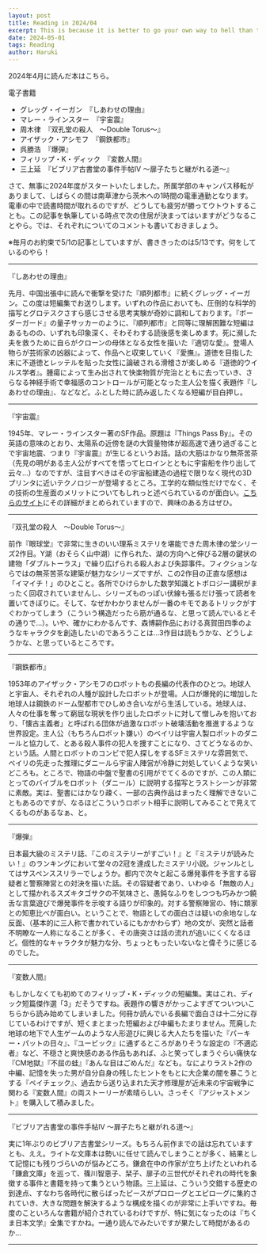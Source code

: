 ```yaml
---
layout: post
title: Reading in 2024/04
excerpt: This is because it is better to go your own way to hell than to follow another's way to heaven.
date: 2024-05-01
tags: Reading
author: Haruki
---
```


2024年4月に読んだ本はこちら。

電子書籍

* グレッグ・イーガン　『しあわせの理由』
* マレー・ラインスター　『宇宙震』
* 周木律　『双孔堂の殺人　～Double Torus～』
* アイザック・アシモフ　『鋼鉄都市』
* 呉勝浩　『爆弾』
* フィリップ・K・ディック　『変数人間』
* 三上延　『ビブリア古書堂の事件手帖IV ～扉子たちと継がれる道～』

さて、無事に2024年度がスタートいたしました。所属学部のキャンパス移転がありまして、しばらくの間は南草津から茨木への1時間の電車通勤となります。電車の中で読書時間が取れるのですが、どうしても疲労が勝ってウトウトすることも。この記事を執筆している時点で次の住居が決まってはいますがどうなることやら。では、それぞれについてのコメントも書いておきましょう。

※毎月のお約束で5/1の記事としていますが、書ききったのは5/13です。何をしているのやら！

-----
『しあわせの理由』

先月、中国出張中に読んで衝撃を受けた『順列都市』に続くグレッグ・イーガン。この度は短編集でお送りします。いずれの作品においても、圧倒的な科学的描写とグロテスクさすら感じさせる思考実験が奇妙に調和しております。『ボーダーガード』の量子サッカーのように、『順列都市』と同等に理解困難な短編はあるものの、いずれも印象深く、そわそわする読後感を楽しめます。死に瀕した夫を救うために自らがクローンの母体となる女性を描いた『適切な愛』。登場人物らが芸術家の凶器によって、作品へと収束していく『愛撫』。道徳を目指した末に不道徳とレッテルを貼った女性に論破される滑稽さが楽しめる『道徳的ウイルス学者』。腫瘍によって生み出されて快楽物質が完治とともに去っていき、さらなる神経手術で幸福感のコントロールが可能となった主人公を描く表題作『しあわせの理由』、などなど。ふとした時に読み返したくなる短編が目白押し。

-----
『宇宙震』

1945年、マレー・ラインスター著のSF作品。原題は『Things Pass By』。その英語の意味のとおり、太陽系の近傍を謎の大質量物体が超高速で通り過ぎることで宇宙地震、つまり『宇宙震』が生じるというお話。話の大筋はかなり無茶苦茶（先見の明がある主人公がすべてを悟ってヒロインとともに宇宙船を作り出して云々…）なのですが、注目すべきはその宇宙船建造の過程で限りなく現代の3Dプリンタに近いテクノロジーが登場するところ。工学的な類似性だけでなく、その技術の生産面のメリットについてもしれっと述べられているのが面白い。[こちらのサイト](http://www.technovelgy.com/ct/content.asp?Bnum=2445)にその詳細がまとめられていますので、興味のある方はぜひ。

-----
『双孔堂の殺人　～Double Torus～』

前作『眼球堂』で非常に生きのいい理系ミステリを堪能できた周木律の堂シリーズ2作目。Y湖（おそらく山中湖）に作られた、湖の方向へと伸びる2層の鍵状の建物「ダブルトーラス」で繰り広げられる殺人および失踪事件。フィクションならではの無茶苦茶な建築が魅力なシリーズですが、この2作目の正直な感想は「イマイチ！」のひとこと。各所でひけらかした数学知識とトポロジー講釈がまったく回収されていませんし、シリーズものっぽい伏線も張るだけ張って読者を置いてきぼりに。そして、なぜかわかりませんが一番のキモであるトリックがすぐわかってしまう（こういう構造だったら筋が通るな、と思って読んでいるとその通りで…）。いや、確かにわかるんです、森博嗣作品における真賀田四季のようなキャラクタを創造したいのであろうことは…3作目は読もうかな、どうしようかな、と思っているところです。

-----
『鋼鉄都市』

1953年のアイザック・アシモフのロボットもの長編の代表作のひとつ。地球人と宇宙人、それぞれの人種が設計したロボットが登場。人口が爆発的に増加した地球人は鋼鉄のドーム型都市でひしめき合いながら生活している。地球人は、人々の仕事を奪って窮屈な現状を作り出したロボットに対して憎しみを抱いており、「懐古主義者」と呼ばれる団体が過激なロボット破壊活動を推進するような世界設定。主人公（もちろんロボット嫌い）のベイリは宇宙人製ロボットのダニールと協力して、とある殺人事件の犯人を捜すことになり、さてどうなるのか、という話。人間とロボットのコンビで犯人探しをするSFミステリな雰囲気で、ベイリの先走った推理にダニールら宇宙人陣営が冷静に対処していくような笑いどころも。ところで、物語の中盤で聖書の引用がでてくるのですが、この人類にとってのバイブルをロボット（ダニール）に説明する描写とラストシーンが非常に素敵。実は、聖書にはかなり疎く、一部の古典作品はまったく理解できないこともあるのですが、なるほどこういうロボット相手に説明してみることで見えてくるものがあるなぁ、と。

-----
『爆弾』

日本最大級のミステリ誌、『このミステリーがすごい！』と『ミステリが読みたい！』のランキングにおいて堂々の2冠を達成したミステリ小説。ジャンルとしてはサスペンススリラーでしょうか。都内で次々と起こる爆発事件を予言する容疑者と警察陣営との対決を描いた話。その容疑者であり、いわゆる「無敵の人」として描かれるスズキタゴサクの不気味さと、愚鈍なふりをしつつも巧みかつ饒舌な言葉遊びで爆発事件を示唆する語りが印象的。対する警察陣営の、特に類家との知恵比べが面白い。ということで、物語としての面白さは疑いの余地なしな反面、（基本的に三人称で書かれているにもかかわらず）地の文が、突然と話者不明瞭な一人称になることが多く、その唐突さは話の流れが追いにくくなるほど。個性的なキャラクタが魅力な分、ちょっともったいないなと偉そうに感じるのでした。

-----
『変数人間』

もしかしなくても初めてのフィリップ・K・ディックの短編集。実はこれ、ディック短篇傑作選「3」だそうですね。表題作の響きがかっこよすぎてついついこちらから読み始めてしまいました。何冊か読んでいる長編で面白さは十二分に存じているわけですが、短くまとまった短編および中編もたまりません。荒廃した地球の地下で人生ゲームのような人形遊びに興じる大人たちを描いた『パーキー・パットの日々』、『ユービック』に通ずるところがありそうな設定の『不適応者』など、不穏さと爽快感のある作品もあれば、ふと笑ってしまうぐらい痛快な『CM地獄』『不屈の蛙』『あんな目はごめんだ』なども。なによりラスト2作の中編、記憶を失った男が自分自身の残したヒントをもとに大企業の闇を暴こうとする『ペイチェック』、過去から送り込まれた天才修理屋が近未来の宇宙戦争に関わる『変数人間』の両ストーリーが素晴らしい。さっそく『アジャストメント』を購入して積みました。

-----
『ビブリア古書堂の事件手帖IV ～扉子たちと継がれる道～』

実に1年ぶりのビブリア古書堂シリーズ。もちろん前作までの話は忘れていますとも、ええ。ライトな文庫本は勢いに任せて読んでしまうことが多く、結果として記憶にも残りづらいのが悩みどころ。鎌倉在中の作家が立ち上げたといわれる「鎌倉文庫」を巡って、篠川智恵子、栞子、扉子の三世代がそれぞれの時代を象徴する事件と書籍を持って集うという物語。三上延は、こういう交錯する歴史の到達点、すなわち各時代に散らばったピースがプロローグとエピローグに集約されていき、大きな問題を解決するような構成を描くのが非常に上手いですね。毎度のこといろんな書籍が紹介されているわけですが、特に気になったのは『ちくま日本文学』全集ですかね。一通り読んでみたいですが果たして時間があるのか…

-----
